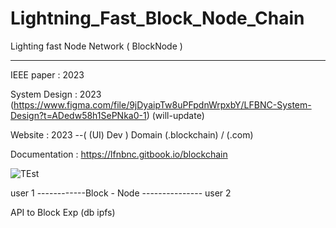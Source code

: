 # Lightning_Fast_Block_Node_Chain
 Lighting fast Node Network ( BlockNode )
 
_____________________________________


IEEE paper :  2023

System Design :  2023 (https://www.figma.com/file/9jDyaipTw8uPFpdnWrpxbY/LFBNC-System-Design?t=ADedw58h1SePNka0-1)  (will-update)
  

Website :  2023 --( (UI) Dev ) Domain  (.blockchain) / (.com) 

Documentation :  https://lfnbnc.gitbook.io/blockchain

![TEst](https://user-images.githubusercontent.com/68709126/234665997-29457a24-11e2-4c04-9a2a-a2383876625d.png)





user 1 ------------Block  -  Node --------------- user 2
 

API to Block Exp (db ipfs) 
 
